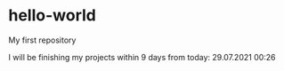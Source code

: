 # hello-world
My first repository

I will be finishing my projects within 9 days from today: 29.07.2021 00:26
